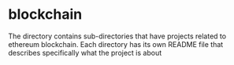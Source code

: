 # blockchain
The directory contains sub-directories that have projects related to ethereum blockchain. Each directory
has its own README file that describes specifically what the project is about